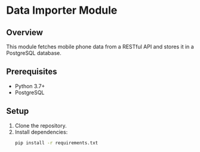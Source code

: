 # Data Importer Module

## Overview
This module fetches mobile phone data from a RESTful API and stores it in a PostgreSQL database.

## Prerequisites
- Python 3.7+
- PostgreSQL

## Setup
1. Clone the repository.
2. Install dependencies:
   ```bash
   pip install -r requirements.txt
